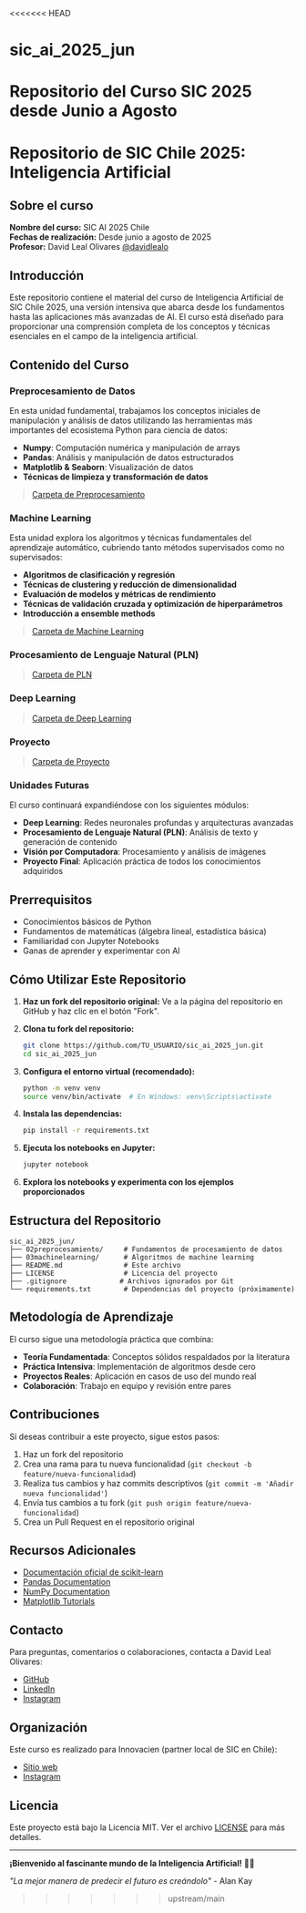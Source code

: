 <<<<<<< HEAD
# sic_ai_2025_jun
Repositorio del Curso SIC 2025 desde Junio a Agosto
=======
# Repositorio de SIC Chile 2025: Inteligencia Artificial

## Sobre el curso

**Nombre del curso:** SIC AI 2025 Chile  
**Fechas de realización:** Desde junio a agosto de 2025  
**Profesor:** David Leal Olivares [@davidlealo](https://github.com/davidlealo)  

## Introducción

Este repositorio contiene el material del curso de Inteligencia Artificial de SIC Chile 2025, una versión intensiva que abarca desde los fundamentos hasta las aplicaciones más avanzadas de AI. El curso está diseñado para proporcionar una comprensión completa de los conceptos y técnicas esenciales en el campo de la inteligencia artificial.

## Contenido del Curso

### Preprocesamiento de Datos

En esta unidad fundamental, trabajamos los conceptos iniciales de manipulación y análisis de datos utilizando las herramientas más importantes del ecosistema Python para ciencia de datos:

- **Numpy**: Computación numérica y manipulación de arrays
- **Pandas**: Análisis y manipulación de datos estructurados
- **Matplotlib & Seaborn**: Visualización de datos
- **Técnicas de limpieza y transformación de datos**

> [Carpeta de Preprocesamiento](./02preprocesamiento/)

### Machine Learning

Esta unidad explora los algoritmos y técnicas fundamentales del aprendizaje automático, cubriendo tanto métodos supervisados como no supervisados:

- **Algoritmos de clasificación y regresión**
- **Técnicas de clustering y reducción de dimensionalidad**
- **Evaluación de modelos y métricas de rendimiento**
- **Técnicas de validación cruzada y optimización de hiperparámetros**
- **Introducción a ensemble methods**

> [Carpeta de Machine Learning](./03machinelearning/)

### Procesamiento de Lenguaje Natural (PLN)

> [Carpeta de PLN](./04pln/)

### Deep Learning

> [Carpeta de Deep Learning](./05deeplearning/)

### Proyecto

> [Carpeta de Proyecto](./06proyecto/)

### Unidades Futuras

El curso continuará expandiéndose con los siguientes módulos:

- **Deep Learning**: Redes neuronales profundas y arquitecturas avanzadas
- **Procesamiento de Lenguaje Natural (PLN)**: Análisis de texto y generación de contenido
- **Visión por Computadora**: Procesamiento y análisis de imágenes
- **Proyecto Final**: Aplicación práctica de todos los conocimientos adquiridos

## Prerrequisitos

- Conocimientos básicos de Python
- Fundamentos de matemáticas (álgebra lineal, estadística básica)
- Familiaridad con Jupyter Notebooks
- Ganas de aprender y experimentar con AI

## Cómo Utilizar Este Repositorio

1. **Haz un fork del repositorio original:**
   Ve a la página del repositorio en GitHub y haz clic en el botón "Fork".

2. **Clona tu fork del repositorio:**
   ```bash
   git clone https://github.com/TU_USUARIO/sic_ai_2025_jun.git
   cd sic_ai_2025_jun
   ```

3. **Configura el entorno virtual (recomendado):**
   ```bash
   python -m venv venv
   source venv/bin/activate  # En Windows: venv\Scripts\activate
   ```

4. **Instala las dependencias:**
   ```bash
   pip install -r requirements.txt
   ```

5. **Ejecuta los notebooks en Jupyter:**
   ```bash
   jupyter notebook
   ```

6. **Explora los notebooks y experimenta con los ejemplos proporcionados**

## Estructura del Repositorio

```
sic_ai_2025_jun/
├── 02preprocesamiento/     # Fundamentos de procesamiento de datos
├── 03machinelearning/      # Algoritmos de machine learning
├── README.md               # Este archivo
├── LICENSE                 # Licencia del proyecto
├── .gitignore             # Archivos ignorados por Git
└── requirements.txt        # Dependencias del proyecto (próximamente)
```

## Metodología de Aprendizaje

El curso sigue una metodología práctica que combina:

- **Teoría Fundamentada**: Conceptos sólidos respaldados por la literatura
- **Práctica Intensiva**: Implementación de algoritmos desde cero
- **Proyectos Reales**: Aplicación en casos de uso del mundo real
- **Colaboración**: Trabajo en equipo y revisión entre pares

## Contribuciones

Si deseas contribuir a este proyecto, sigue estos pasos:

1. Haz un fork del repositorio
2. Crea una rama para tu nueva funcionalidad (`git checkout -b feature/nueva-funcionalidad`)
3. Realiza tus cambios y haz commits descriptivos (`git commit -m 'Añadir nueva funcionalidad'`)
4. Envía tus cambios a tu fork (`git push origin feature/nueva-funcionalidad`)
5. Crea un Pull Request en el repositorio original

## Recursos Adicionales

- [Documentación oficial de scikit-learn](https://scikit-learn.org/)
- [Pandas Documentation](https://pandas.pydata.org/docs/)
- [NumPy Documentation](https://numpy.org/doc/)
- [Matplotlib Tutorials](https://matplotlib.org/stable/tutorials/index.html)

## Contacto

Para preguntas, comentarios o colaboraciones, contacta a David Leal Olivares:

- [GitHub](https://github.com/davidlealo)
- [LinkedIn](https://www.linkedin.com/in/davidlealo/)
- [Instagram](https://www.instagram.com/davidlealo/)

## Organización

Este curso es realizado para Innovacien (partner local de SIC en Chile):

- [Sitio web](https://innovacien.org)
- [Instagram](https://www.instagram.com/innovacien/)

## Licencia

Este proyecto está bajo la Licencia MIT. Ver el archivo [LICENSE](LICENSE) para más detalles.

---

**¡Bienvenido al fascinante mundo de la Inteligencia Artificial!** 🚀🤖

*"La mejor manera de predecir el futuro es creándolo"* - Alan Kay
>>>>>>> upstream/main
